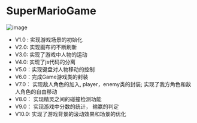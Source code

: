 # SuperMarioGame
 ![image](https://github.com/xiugangzhang/SuperMarioGame/blob/master/preview.jpg)
- V1.0 : 实现游戏场景的初始化
- V2.0: 实现画布的不断刷新
- V3.0: 实现了游戏中人物的运动
- V4.0: 实现了js代码的分离
- V5.0：实现键盘对人物移动的控制
- V6.0：完成Game游戏类的封装
- V7.0： 实现敌人角色的加入, player，enemy类的封装; 实现了我方角色和敌人角色的自由移动
- V8.0： 实现精灵之间的碰撞检测功能
- V9.0： 实现游戏中分数的统计， 输赢的判定
- V10.0: 实现了游戏背景的滚动效果和场景的优化
